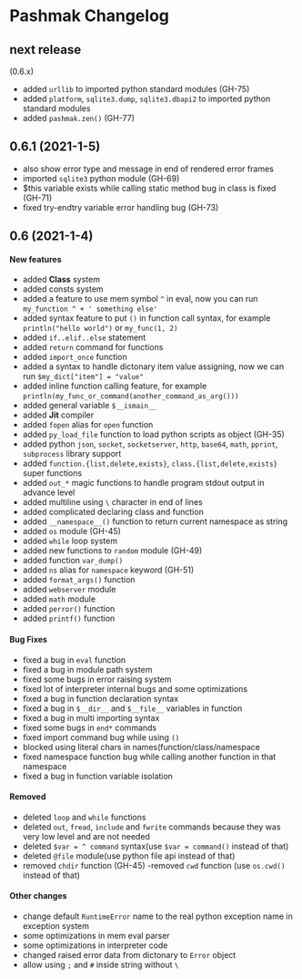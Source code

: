 # Pashmak Changelog

## next release
(0.6.x)

- added `urllib` to imported python standard modules (GH-75)
- added `platform`, `sqlite3.dump`, `sqlite3.dbapi2` to imported python standard modules
- added `pashmak.zen()` (GH-77)

## 0.6.1 (2021-1-5)

- also show error type and message in end of rendered error frames
- imported `sqlite3` python module (GH-69)
- $this variable exists while calling static method bug in class is fixed (GH-71)
- fixed try-endtry variable error handling bug (GH-73)

## 0.6 (2021-1-4)

#### New features
- added **Class** system
- added consts system
- added a feature to use mem symbol `^` in eval, now you can run `my_function ^ + ' something else'`
- added syntax feature to put `()` in function call syntax, for example `println("hello world")` or `my_func(1, 2)`
- added `if..elif..else` statement
- added `return` command for functions
- added `import_once` function
- added a syntax to handle dictonary item value assigning, now we can run `$my_dict["item"] = "value"`
- added inline function calling feature, for example `println(my_func_or_command(another_command_as_arg()))`
- added general variable `$__ismain__`
- added **Jit** compiler
- added `fopen` alias for `open` function
- added `py_load_file` function to load python scripts as object (GH-35)
- added python `json`, `socket`, `socketserver`, `http`, `base64`, `math`, `pprint`, `subprocess` library support
- added `function.{list,delete,exists}`, `class.{list,delete,exists}` super functions
- added `out_*` magic functions to handle program stdout output in advance level
- added multiline using `\` character in end of lines
- added complicated declaring class and function
- added `__namespace__()` function to return current namespace as string
- added `os` module (GH-45)
- added `while` loop system
- added new functions to `random` module (GH-49)
- added function `var_dump()`
- added `ns` alias for `namespace` keyword (GH-51)
- added `format_args()` function
- added `webserver` module
- added `math` module
- added `perror()` function
- added `printf()` function

#### Bug Fixes
- fixed a bug in `eval` function
- fixed a bug in module path system
- fixed some bugs in error raising system
- fixed lot of interpreter internal bugs and some optimizations
- fixed a bug in function declaration syntax
- fixed a bug in `$__dir__` and `$__file__` variables in function
- fixed a bug in multi importing syntax
- fixed some bugs in `end*` commands
- fixed import command bug while using `()`
- blocked using literal chars in names(function/class/namespace
- fixed namespace function bug while calling another function in that namespace
- fixed a bug in function variable isolation

#### Removed
- deleted `loop` and `while` functions
- deleted `out`, `fread`, `include` and `fwrite` commands because they was very low level and are not needed
- deleted `$var = ^ command` syntax(use `$var = command()` instead of that)
- deleted `@file` module(use python file api instead of that)
- removed `chdir` function (GH-45)
 -removed `cwd` function (use `os.cwd()` instead of that)

#### Other changes
- change default `RuntimeError` name to the real python exception name in exception system
- some optimizations in mem eval parser
- some optimizations in interpreter code
- changed raised error data from dictonary to `Error` object
- allow using `;` and `#` inside string without `\`
